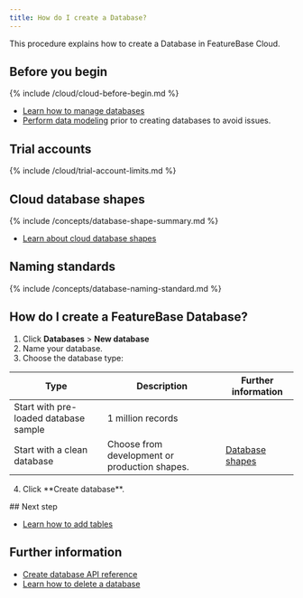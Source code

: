 ```yaml
---
title: How do I create a Database?
---
```


This procedure explains how to create a Database in FeatureBase Cloud.

## Before you begin

{% include /cloud/cloud-before-begin.md %}
* [Learn how to manage databases](/cloud/cloud-databases/cloud-db-manage)
* [Perform data modeling](/concepts/data-modeling-overview) prior to creating databases to avoid issues.

## Trial accounts

{% include /cloud/trial-account-limits.md %}

## Cloud database shapes

{% include /concepts/database-shape-summary.md %}

* [Learn about cloud database shapes](/cloud/cloud-databases/cloud-db-shape)

## Naming standards

{% include /concepts/database-naming-standard.md %}

## How do I create a FeatureBase Database?

1. Click **Databases** > **New database**
2. Name your database.
3. Choose the database type:

| Type | Description | Further information |
|---|---|---|
| Start with pre-loaded database sample | 1 million records |  |
| Start with a clean database | Choose from development or production shapes. | [Database shapes](/cloud/cloud-databases/cloud-db-shapes) |

<ol start="4"><!--added because numbering restarts after para break-->
  <li>Click **Create database**.</li>
</ol>
## Next step

* [Learn how to add tables](/cloud/cloud-tables/cloud-table-create)

## Further information

* [Create database API reference](https://api-docs-featurebase-cloud.redoc.ly/v2#operation/createDatabase)
* [Learn how to delete a database](/cloud/cloud-databases/cloud-db-delete)

